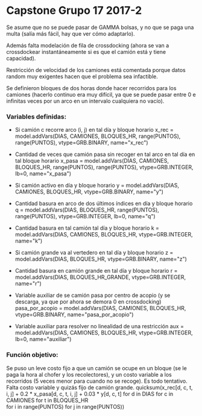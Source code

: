 # Capstone Grupo 17 2017-2

Se asume que no se puede pasar de GAMMA bolsas, y no que se paga una multa (salía 
más fácil, hay que ver cómo adaptarlo).

Además falta modelación de fila de crossdocking (ahora se van a crossdockear instantáneamente si es que el camión está y tiene capacidad).

Restricción de velocidad de los camiones está comentada porque datos random muy exigentes hacen que el problema sea infactible.

Se definieron bloques de dos horas donde hacer recorridos para los camiones (hacerlo continuo era muy difícil, ya que se puede pasar entre 0 e infinitas veces por un arco en un intervalo cualquiera no vacío).

### Variables definidas:

- Si camión c recorre arco (i, j) en tal día y bloque horario 
x_rec = model.addVars(DIAS, CAMIONES, BLOQUES_HR, range(PUNTOS), range(PUNTOS), vtype=GRB.BINARY, name="x_rec")

- Cantidad de veces que camión pasa sin recoger en tal arco en tal día en tal bloque horario
x_pasa = model.addVars(DIAS, CAMIONES, BLOQUES_HR, range(PUNTOS), range(PUNTOS), vtype=GRB.INTEGER, lb=0, name="x_pasa")

- Si camión activo en día y bloque horario
y = model.addVars(DIAS, CAMIONES, BLOQUES_HR, vtype=GRB.BINARY, name="y")

- Cantidad basura en arco de dos últimos índices en día y bloque horario
q = model.addVars(DIAS, BLOQUES_HR, range(PUNTOS), range(PUNTOS), vtype=GRB.INTEGER, lb=0, name="q")

- Cantidad basura en tal camión tal día y bloque horario
k = model.addVars(DIAS, CAMIONES, BLOQUES_HR, vtype=GRB.INTEGER, name="k")

- Si camión grande va al vertedero en tal día y bloque horario
z = model.addVars(DIAS, BLOQUES_HR, vtype=GRB.BINARY, name="z")

- Cantidad basura en camión grande en tal día y bloque horario
r = model.addVars(DIAS, BLOQUES_HR_GRANDE, vtype=GRB.INTEGER, name="r")

- Variable auxiliar de se camión pasa por centro de acopio (y se descarga, ya que por ahora se demora 0 en crossdocking)
pasa_por_acopio = model.addVars(DIAS, CAMIONES, BLOQUES_HR, vtype=GRB.BINARY, name="pasa_por_acopio")

- Variable auxiliar para resolver no linealidad de una restricción
aux = model.addVars(DIAS, CAMIONES, BLOQUES_HR, vtype=GRB.INTEGER, lb=0, name="auxiliar")


### Función objetivo:
Se puso un leve costo fijo a que un camión se ocupe en un bloque (se le paga la hora al chofer y los recolectores), y un costo variable a los recorridos (5 veces menor para cuando no se recoge). Es todo tentativo. Falta costo variable y quizás fijo de camión grande.
quicksum(x_rec[d, c, t, i, j] + 0.2 * x_pasa[d, c, t, i, j] + 0.03 * y[d, c, t] for d in DIAS for c in CAMIONES for t in BLOQUES_HR \
	for i in range(PUNTOS) for j in range(PUNTOS))
